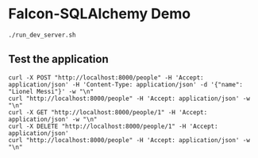 # Falcon-SQLAlchemy Demo

`./run_dev_server.sh`

## Test the application

```
curl -X POST "http://localhost:8000/people" -H 'Accept: application/json' -H 'Content-Type: application/json' -d '{"name": "Lionel Messi"}' -w "\n"
curl "http://localhost:8000/people" -H 'Accept: application/json' -w "\n"
curl -X GET "http://localhost:8000/people/1" -H 'Accept: application/json' -w "\n"
curl -X DELETE "http://localhost:8000/people/1" -H 'Accept: application/json'
curl "http://localhost:8000/people" -H 'Accept: application/json' -w "\n"
```
